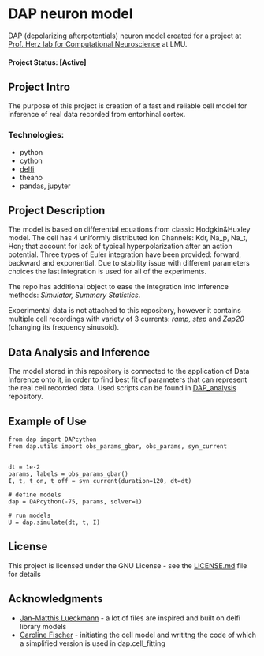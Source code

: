 # DAP neuron model
DAP (depolarizing afterpotentials) neuron model created for a project at [Prof. Herz lab for Computational Neuroscience](http://www.neuro.bio.lmu.de/members/comp_neuro_herz/herz_a/index.html) at LMU.

#### Project Status: [Active]

## Project Intro

The purpose of this project is creation of a fast and reliable cell model for inference of real data recorded from entorhinal cortex.

### Technologies:
* python
* cython
* [delfi](https://github.com/mackelab/delfi)
* theano
* pandas, jupyter


## Project Description
The model is based on differential equations from classic Hodgkin&Huxley model. The cell has 4 uniformly distributed Ion Channels: Kdr, Na_p, Na_t, Hcn; that account for lack of typical hyperpolarization after an action potential. Three types of Euler integration have been provided: forward, backward and exponential. Due to stability issue with different parameters choices the last integration is used for all of the experiments.

The repo has additional object to ease the integration into inference methods: <i>Simulator, Summary Statistics</i>.

Experimental data is not attached to this repository, however it contains multiple cell recordings with variety of 3 currents: <i>ramp, step</i> and <i>Zap20</i> (changing its frequency sinusoid).

## Data Analysis and Inference
The model stored in this repository is connected to the application of Data Inference onto it, in order to find best fit of parameters that can represent the real cell recorded data. Used scripts can be found in [DAP_analysis](https://github.com/alTeska/DAP_analysis) repository. 

## Example of Use

```
from dap import DAPcython
from dap.utils import obs_params_gbar, obs_params, syn_current


dt = 1e-2
params, labels = obs_params_gbar()
I, t, t_on, t_off = syn_current(duration=120, dt=dt)

# define models
dap = DAPcython(-75, params, solver=1)

# run models
U = dap.simulate(dt, t, I)
```


## License

This project is licensed under the GNU License - see the [LICENSE.md](LICENSE.md) file for details

## Acknowledgments

* [Jan-Matthis Lueckmann](https://github.com/jan-matthis) - a lot of files are inspired and built on delfi library models
* [Caroline Fischer](https://github.com/cafischer) - initiating the cell model and writitng the code of which a simplified version is used in dap.cell_fitting
